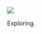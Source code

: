 ![](https://db-feed.s3.us-east-1.amazonaws.com/next-s3-uploads/21f0c5a4-1cff-4cad-9749-1fc588de8878/gif-2023-05-20_15-38-21.gif)

Exploring.